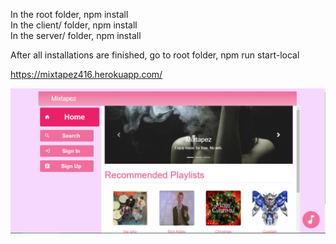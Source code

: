 In the root folder, npm install<br>
In the client/ folder, npm install<br>
In the server/ folder, npm install<br>

After all installations are finished, go to root folder, npm run start-local

https://mixtapez416.herokuapp.com/

![preview](./preview.PNG)
